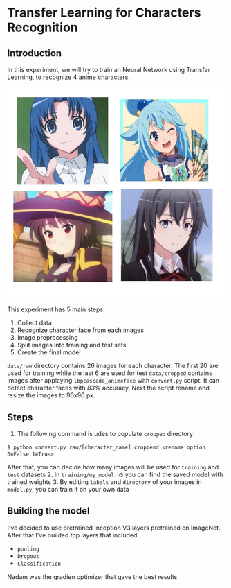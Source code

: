 # Transfer Learning for Characters Recognition
## Introduction

In this experiment, we will try to train an Neural Network using Transfer Learning, to recognize 4 anime characters.

![alt text](https://github.com/czakuou/CNN_character_recognition/blob/main/img/temp1.jpg?raw=true)

This experiment has 5 main steps:
  1. Collect data
  2. Recognize character face from each images
  3. Image preprocessing
  4. Split images into training and test sets
  5. Create the final model
  
`data/raw` directory contains 26 images for each character. The first 20 are used for training while the last 6 are used for test
`data/cropped` contains images after applaying `lbpcascade_animeface` with `convert.py` script. It can detect character faces with *83%* accuracy.
Next the script rename and resize the images to 96x96 px.

## Steps
1. The following command is udes to populate `cropped` directory
```
$ python convert.py raw/[character_name] croppend <rename option 0=False 1=True>
```
After that, you can decide how many images will be used for `training` and `test` datasets
2. In `training/my_model.h5` you can find the saved model with trained weights
3. By editing `labels` and `directory` of your images in `model.py`, you can train it on your own data

## Building the model
I've decided to use pretrained Inception V3 layers pretrained on ImageNet. After that I've builded top layers that included
- `pooling`
- `Dropout`
- `Classification`

Nadam was the gradien optimizer that gave the best results

